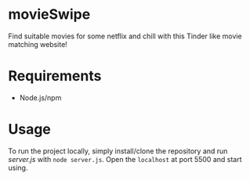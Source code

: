 # movieSwipe
Find suitable movies for some netflix and chill with this Tinder like movie matching website!  
# Requirements

 - Node.js/npm
# Usage
To run the project locally, simply install/clone the repository and run *server.js* with `node server.js`. Open the `localhost` at port 5500 and start using.
